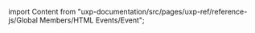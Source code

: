 
import Content from "uxp-documentation/src/pages/uxp-ref/reference-js/Global Members/HTML Events/Event";

<Content query="product=photoshop"/>
